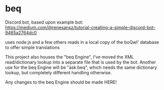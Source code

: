 # beq
Discord bot, based upon example bot: https://medium.com/@renesansz/tutorial-creating-a-simple-discord-bot-9465a2764dc0

uses node.js and a few others
reads in a local copy of the boQwI' database to offer simple translations

This project also houses the "beq Engine", I've moved the XML read/dictionary lookup into a separate file that is used by the bot.
Another use for the beq Engine will be "ask beq", which needs the same dictionary lookup, but completely different handling otherwise.

Any changes to the beq Engine should be made HERE!
